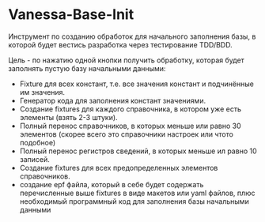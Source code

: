 ﻿# Vanessa-Base-Init

Инструмент по созданию обработок для начального заполнения базы, в которой будет вестись разработка через тестирование TDD/BDD.

Цель - по нажатию одной кнопки получить обработку, которая будет заполнять пустую базу начальными данными:
* Fixture для всех констант, т.е. все значения констант и подчинённые им значения.
* Генератор кода для заполнения констант значениями.
* Создание fixtures для каждого справочника, в котором уже есть элементы (взять 2-3 штуки).
* Полный перенос справочников, в которых меньше или равно 30 элементов (скорее всего это справочники настроек или чтото подобное)
* Полный перенос регистров сведений, в которых меньше ил равно 10 записей.
* Создание fixtures для всех предопределенных элементов справочников.
* создание epf файла, который в себе будет содержать перечисленные выше fixtures в виде макетов или yaml файлов, плюс необходимый программный код для заполнения базы начальными данными 